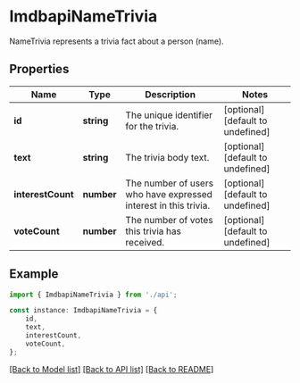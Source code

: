 # ImdbapiNameTrivia

NameTrivia represents a trivia fact about a person (name).

## Properties

Name | Type | Description | Notes
------------ | ------------- | ------------- | -------------
**id** | **string** | The unique identifier for the trivia. | [optional] [default to undefined]
**text** | **string** | The trivia body text. | [optional] [default to undefined]
**interestCount** | **number** | The number of users who have expressed interest in this trivia. | [optional] [default to undefined]
**voteCount** | **number** | The number of votes this trivia has received. | [optional] [default to undefined]

## Example

```typescript
import { ImdbapiNameTrivia } from './api';

const instance: ImdbapiNameTrivia = {
    id,
    text,
    interestCount,
    voteCount,
};
```

[[Back to Model list]](../README.md#documentation-for-models) [[Back to API list]](../README.md#documentation-for-api-endpoints) [[Back to README]](../README.md)
